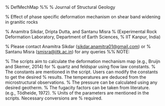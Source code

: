 % DefMechMap
%% 
% Journal of Structural Geology

% Effect of phase specific deformation mechanism on shear band widening in granitic rocks

% Anamitra Sikdar, Dripta Dutta, and Santanu Misra
% (Experimental Rock Deformation Laboratory, Department of Earth Sciences,
% IIT Kanpur, India)

% Please contact Anamitra Sikdar (sikdar.anamitra01@gmail.com) or 
% Santanu Misra (smisra@iitk.ac.in) for any queries
%% NOTE:

% The scripts aim to calculate the deformation mechanism map (e.g., Bruijn and Skemer, 2014) for 
% quartz and feldspar using flow law constants.
% The constants are mentioned in the script. Users can modify the constants to get the desired
% results. The temperatures are deduced from the microstructural observations.
% The pressure can be calculated using any desired geotherm. 
% The fugacity factors can be taken from literature. (e.g., Tödheide, 1972).
% Units of the parameters are mentioned in the scripts. Necessary conversions are
% required.
